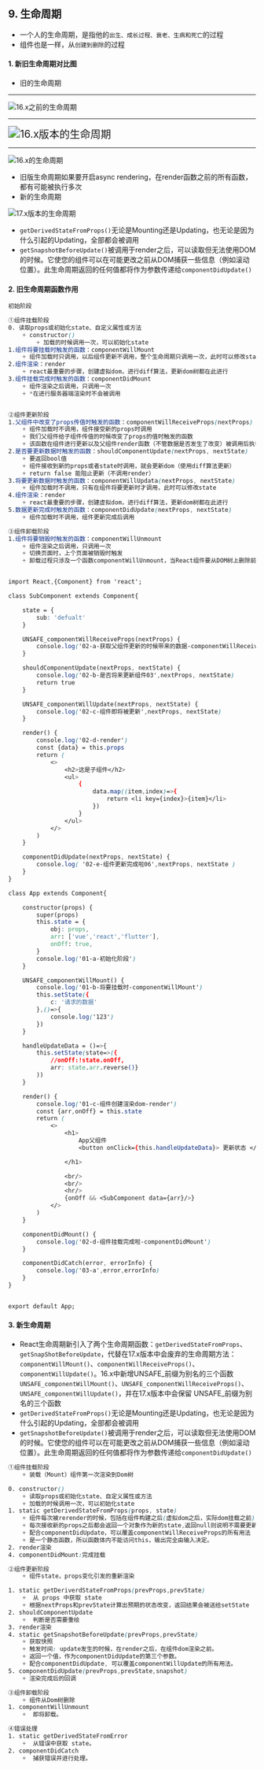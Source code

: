## 9. 生命周期

- 一个人的生命周期，是指他的`出生、成长过程、衰老、生病和死亡`的过程
- 组件也是一样，从`创建到删除`的过程

#### 1. 新旧生命周期对比图

- 旧的生命周期

------

![16.x之前的生命周期](https://ss2.bdstatic.com/70cFvnSh_Q1YnxGkpoWK1HF6hhy/it/u=4201876802,3227315254&fm=26&gp=0.jpg)

------

<img src="https://segmentfault.com/img/bVbhRvE" alt="16.x版本的生命周期" style="zoom: 150%;" />

------

![16.x的生命周期](https://ss0.bdstatic.com/70cFuHSh_Q1YnxGkpoWK1HF6hhy/it/u=1253092971,2252224879&fm=26&gp=0.jpg)

- 旧版生命周期如果要开启async rendering，在render函数之前的所有函数，都有可能被执行多次
- 新的生命周期

![17.x版本的生命周期](https://ss2.bdstatic.com/70cFvnSh_Q1YnxGkpoWK1HF6hhy/it/u=3115158139,3247188125&fm=15&gp=0.jpg)

- `getDerivedStateFromProps()`无论是Mounting还是Updating，也无论是因为什么引起的Updating，全部都会被调用
- `getSnapshotBeforeUpdate()`被调用于render之后，可以读取但无法使用DOM的时候。它使您的组件可以在可能更改之前从DOM捕获一些信息（例如滚动位置）。此生命周期返回的任何值都将作为参数传递给`componentDidUpdate()`

#### 2. 旧生命周期函数作用

```css
初始阶段

①组件挂载阶段
0. 读取props或初始化state、自定义属性或方法
	+ constructor()
		+ 加载的时候调用一次，可以初始化state	
1.组件将要挂载时触发的函数：componentWillMount
	+ 组件加载时只调用，以后组件更新不调用，整个生命周期只调用一次，此时可以修改state
2.组件渲染：render
	+ react最重要的步骤，创建虚拟dom，进行diff算法，更新dom树都在此进行
3.组件挂载完成时触发的函数：componentDidMount
	+ 组件渲染之后调用，只调用一次
	+ *在进行服务器端渲染时不会被调用


②组件更新阶段
1.父组件中改变了props传值时触发的函数：componentWillReceiveProps(nextProps)
	+ 组件加载时不调用，组件接受新的props时调用
	+ 我们父组件给子组件传值的时候改变了props的值时触发的函数
	+ 该函数在组件进行更新以及父组件render函数（不管数据是否发生了改变）被调用后执行，this.props取得当前的props，nextProps传入的是要更新的props。通常是比较this.props和nextProps来重新setState。
2.是否要更新数据时触发的函数：shouldComponentUpdate(nextProps, nextState)
	+ 要返回bool值
	+ 组件接收到新的props或者state时调用，就会更新dom（使用diff算法更新）
	+ return false 能阻止更新（不调用render）
3.将要更新数据时触发的函数：componentWillUpdata(nextProps, nextState)
	+ 组件加载时不调用，只有在组件将要更新时才调用，此时可以修改state
4.组件渲染：render
	+ react最重要的步骤，创建虚拟dom，进行diff算法，更新dom树都在此进行
5.数据更新完成时触发的函数：componentDidUpdate(nextProps, nextState)
	+ 组件加载时不调用，组件更新完成后调用

③组件卸载阶段
1.组件将要销毁时触发的函数：componentWillUnmount
	+ 组件渲染之后调用，只调用一次
	+ 切换页面时，上个页面被销毁时触发
	+ 卸载过程只涉及一个函数componentWillUnmount，当React组件要从DOM树上删除前，会调用一次这个函数。这个函数经常用于去除componentDidMount函数带来的副作用，例如清除计时器、删除componentDidMount中创造的非React元素、


import React,{Component} from 'react';

class SubComponent extends Component{

	state = {
		sub: 'defualt'
	}

	UNSAFE_componentWillReceiveProps(nextProps) {
		console.log('02-a-获取父组件更新的时候带来的数据-componentWillReceiveProps')
	}

	shouldComponentUpdate(nextProps, nextState) {
		console.log('02-b-是否将来更新组件03',nextProps, nextState)
		return true
	}

	UNSAFE_componentWillUpdate(nextProps, nextState) {
		console.log('02-c-组件即将被更新',nextProps, nextState)
	}

	render() {
		console.log('02-d-render')
		const {data} = this.props
		return (
			<>
				<h2>这是子组件</h2>
				<ul>
					{
						data.map((item,index)=>{
							return <li key={index}>{item}</li>
						})
					}
				</ul>
			</>
		)
	}

	componentDidUpdate(nextProps, nextState) {
		console.log( '02-e-组件更新完成啦06',nextProps, nextState )
	}
}

class App extends Component{

	constructor(props) {
		super(props)
		this.state = {
			obj: props,
			arr: ['vue','react','flutter'],
			onOff: true,
		}
		console.log('01-a-初始化阶段')
	}

	UNSAFE_componentWillMount() {
		console.log('01-b-将要挂载时-componentWillMount')
		this.setState({
			c: '请求的数据'
		},()=>{
			console.log('123')
		})
	}

	handleUpdateData = ()=>{
		this.setState(state=>({
			//onOff:!state.onOff,
			arr: state.arr.reverse()}
		))
	}

	render() {
		console.log('01-c-组件创建渲染dom-render')
		const {arr,onOff} = this.state
		return (
			<>
				<h1>
					App父组件
					<button onClick={this.handleUpdateData}> 更新状态 </button>

				</h1>

				<br/>
				<br/>
				<hr/>
				{onOff && <SubComponent data={arr}/>}
			</>
		)
	}

	componentDidMount() {
		console.log('02-d-组件挂载完成啦-componentDidMount')
	}

	componentDidCatch(error, errorInfo) {
		console.log('03-a',error,errorInfo)
	}
}


export default App;

```

#### 3. 新生命周期

- React生命周期新引入了两个生命周期函数：`getDerivedStateFromProps`、` getSnapShotBeforeUpdate`，代替在17.x版本中会废弃的生命周期方法：`componentWillMount()`、`componentWillReceiveProps()`、`componentWillUpdate()`。16.x中新增UNSAFE_前缀为别名的三个函数`UNSAFE_componentWillMount()`、`UNSAFE_componentWillReceiveProps()`、`UNSAFE_componentWillUpdate()`，并在17.x版本中会保留 UNSAFE_前缀为别名的三个函数
- `getDerivedStateFromProps()`无论是Mounting还是Updating，也无论是因为什么引起的Updating，全部都会被调用
- `getSnapshotBeforeUpdate()`被调用于render之后，可以读取但无法使用DOM的时候。它使您的组件可以在可能更改之前从DOM捕获一些信息（例如滚动位置）。此生命周期返回的任何值都将作为参数传递给`componentDidUpdate()`

```css
①组件挂载阶段
	+ 装载（Mount）组件第一次渲染到Dom树

0. constructor()
	+ 读取props或初始化state、自定义属性或方法
    + 加载的时候调用一次，可以初始化state	
1. static getDerivedStateFromProps(props, state)
	+ 组件每次被rerender的时候，包括在组件构建之后(虚拟dom之后，实际dom挂载之前)，每次获取新的props或state之后；
	+ 每次接收新的props之后都会返回一个对象作为新的state,返回null则说明不需要更新
	+ 配合componentDidUpdate，可以覆盖componentWillReceiveProps的所有用法
	+ 是一个静态函数，所以函数体内不能访问this，输出完全由输入决定。
2. render渲染
4. componentDidMount:完成挂载

②组件更新阶段
	+ 组件state，props变化引发的重新渲染

1. static getDeriverdStateFromProps(prevProps,prevState)
	+  从 props 中获取 state
	+ 根据nextProps和prevState计算出预期的状态改变，返回结果会被送给setState
2. shouldComponentUpdate
	+  判断是否需要重绘
3. render渲染
4. static getSnapshotBeforeUpdate(prevProps,prevState)
	+ 获取快照
	+ 触发时间: update发生的时候，在render之后，在组件dom渲染之前。
	+ 返回一个值，作为componentDidUpdate的第三个参数。
	+ 配合componentDidUpdate, 可以覆盖componentWillUpdate的所有用法。
5. componentDidUpdate(prevProps,prevState,snapshot)
	+ 渲染完成后的回调

③组件卸载阶段
	+ 组件从Dom树删除
1. componentWillUnmount
	+  即将卸载。

④错误处理
1. static getDerivedStateFromError
	+  从错误中获取 state。
2. componentDidCatch
	+  捕获错误并进行处理。

```

